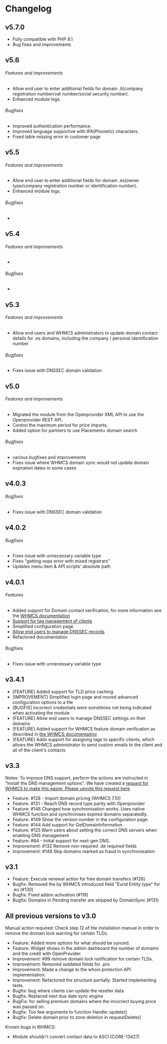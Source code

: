# Changelog

## v5.7.0
- Fully compatible with PHP 8.1
- Bug fixes and improvements

## v5.6

###### Features and improvements

- Allow end user to enter additional fields for domain .it(company registration number/vat number/social security number). 
- Enhanced module logs.

###### Bugfixes

- Improved authentication performance.
- Improved language supportive with IPA(Phonetic) characters.
- Fixed table missing error in customer page

## v5.5

###### Features and improvements

- Allow end user to enter additional fields for domain .es(owner type/company registration number or identification number). 
- Enhanced module logs.

###### Bugfixes

- 

## v5.4

###### Features and improvements

- 

###### Bugfixes

- 

## v5.3

###### Features and improvements

- Allow end users and WHMCS administrators to update domain contact  details for .es domains, including the company / personal identification number

###### Bugfixes

- Fixes issue with DNSSEC domain validation

## v5.0

###### Features and improvements

- Migrated the module from the Openprovider XML API to use the Openprovider REST API.
- Control the maximum period for price imports.
- Added option for partners to use Placement+ domain search

###### Bugfixes

- various bugfixes and improvements
- Fixes issue where WHMCS domain sync would not update domain expiration dates in some cases

## v4.0.3

###### Bugfixes

- Fixes issue with DNSSEC domain validation

## v4.0.2

###### Bugfixes

- Fixes issue with unnecessary variable type
- Fixes "getting oops error with mixed registrars"
- Updates menu item & API scripts' absolute path

## v4.0.1

###### Features

- Added support for Domain contact verification, for more information see the [WHMCS documentation](https://docs.whmcs.com/Domain_Contact_Verification)
- [Support for tag management of clients](https://github.com/openprovider/OP-WHMCS7#allow-end-users-to-edit-dnssec-records)
- Simplified configuration page
- [Allow end users to manage DNSSEC records](https://github.com/openprovider/OP-WHMCS7#allow-end-users-to-edit-dnssec-records)
- Refactored documentation

###### Bugfixes

- Fixes issue with unnecessary variable type

## v3.4.1

- [FEATURE] Added support for TLD price caching.
- [IMPROVEMENT] Simplified login page and moved advanced configuration options to a file
- [BUGFIX] Incorrect credentials were sometimes not being indicated when activating the module
- [FEATURE] Allow end users to manage DNSSEC settings on their domains
- [FEATURE] Added support for WHMCS feature domain verification as described in [the WHMCS documentaitno](https://docs.whmcs.com/Domain_Contact_Verification)
- [FEATURE] Adds support for assigning tags to specific clients, which allows the WHMCS administrator to send custom emails to the client and all of the client's contacts

## v3.3
Notes:
To improve DNS support, perform the actions are instructed in "Install the DNS management options". We have created a [request for WHMCS to make this easier. Please upvote this request here](https://requests.whmcs.com/topic/add-support-for-custom-dns-types).

- Feature: #128 - Import domain pricing (WHMCS 7.10)
- Feature: #131 - Reach DNS record type parity with Openprovider
- Feature: #146 Changed how synchronisation works. Uses native WHMCS function and synchronises expired domains separatedly.
- Feature: #149 Show the version number in the configuration page.
- Feature: #144 Add support for GetDomainInformation
- Feature: #125 Warn users about setting the correct DNS servers when enabling DNS management
- Feature: #84 - Initial support for next-gen DNS.
- Improvement: #132 Remove non-required .de required fields
- Improvement: #148 Skip domains marked as fraud in synchronisation

## v3.1

- Feature: Execute renewal action for free domain transfers (#126)
- Bugfix: Removed the by WHMCS introduced field "Eurid Entity type" for .eu (#130)
- Bugfix: Fixed addon activation (#119)
- Bugfix: Domains in Pending transfer are skipped by DomainSync (#131)


## All previous versions to v3.0

Manual action required: Check step 12 of hte installation manual in order to remove the domain lock warning for certain TLDs.

- Feature: Added more options for what should be synced.
- Feature: Widget shows in the admin dashboard the number of domains and the credit with OpenProvider.
- Improvement: #99 remove domain lock notification for certain TLDs.
- Improvement: Removed outdated fields for .pro
- Improvement: Made a change to the whois protection API implementation.
- Improvement: Refactored the structure partially. Started implementing tests.
- Bugfix: bug where clients can update the reseller data
- Bugfix: Replaced next due date sync engine
- BugFix: for selling premium domains where the incorrect buying price was passed on.
- Bugfix: Too few arguments to function Handle::update()
- Bugfix: Delete domain prior to zone deletion in requestDelete()

Known bugs in WHMCS:

- Module shouldn't convert contact data to ASCI (CORE-13427)
